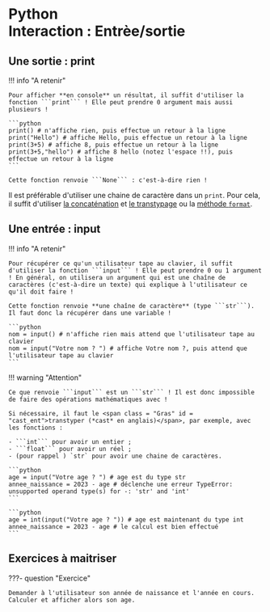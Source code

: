 # Python<br>Interaction : Entrèe/sortie

## Une sortie : print

!!! info "A retenir"

	Pour afficher **en console** un résultat, il suffit d'utiliser la fonction ```print``` ! Elle peut prendre 0 argument mais aussi plusieurs !

	```python
	print() # n'affiche rien, puis effectue un retour à la ligne
	print("Hello") # affiche Hello, puis effectue un retour à la ligne
	print(3+5) # affiche 8, puis effectue un retour à la ligne
	print(3+5,"hello") # affiche 8 hello (notez l'espace !!), puis effectue un retour à la ligne
	```

	Cette fonction renvoie ```None``` : c'est-à-dire rien !

Il est préférable d'utiliser une chaine de caractère dans un ```print```. Pour cela, il suffit d'utiliser [la concaténation](str.md#concat) et [le transtypage](./str.md#cast) ou la [méthode ```format```](AFAIRE).

## Une entrée : input

!!! info "A retenir"

	Pour récupérer ce qu'un utilisateur tape au clavier, il suffit d'utiliser la fonction ```input``` ! Elle peut prendre 0 ou 1 argument ! En général, on utilisera un argument qui est une chaîne de caractères (c'est-à-dire un texte) qui explique à l'utilisateur ce qu'il doit faire !

	Cette fonction renvoie **une chaîne de caractère** (type ```str```). Il faut donc la récupérer dans une variable !

	```python
	nom = input() # n'affiche rien mais attend que l'utilisateur tape au clavier
	nom = input("Votre nom ? ") # affiche Votre nom ?, puis attend que l'utilisateur tape au clavier
	```

!!! warning "Attention"

	Ce que renvoie ```input``` est un ```str``` ! Il est donc impossible de faire des opérations mathématiques avec !

	Si nécessaire, il faut le <span class = "Gras" id = "cast_ent">transtyper (*cast* en anglais)</span>, par exemple, avec les fonctions :
	
	- ```int``` pour avoir un entier ;
	- ```float``` pour avoir un réel ;
	- (pour rappel ) `str` pour avoir une chaine de caractères.

	```python
	age = input("Votre age ? ") # age est du type str
	annee_naissance = 2023 - age # déclenche une erreur TypeError: unsupported operand type(s) for -: 'str' and 'int'
	```

	```python
	age = int(input("Votre age ? ")) # age est maintenant du type int
	annee_naissance = 2023 - age # le calcul est bien effectué
	```

## Exercices à maitriser

???- question "Exercice"

	Demander à l'utilisateur son année de naissance et l'année en cours. Calculer et afficher alors son age.

<!--	???- success "Réponse"


		```python
		annee_nais = int(input("Votre année de naissance ? "))
		annee = int(input("Quelle est l'année ? "))
		age = annee - annee_nais
		print(age)
		```
-->
